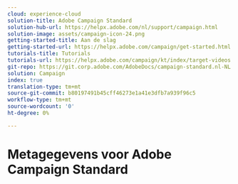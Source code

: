 ```yaml
---
cloud: experience-cloud
solution-title: Adobe Campaign Standard
solution-hub-url: https://helpx.adobe.com/nl/support/campaign.html
solution-image: assets/campaign-icon-24.png
getting-started-title: Aan de slag
getting-started-url: https://helpx.adobe.com/campaign/get-started.html
tutorials-title: Tutorials
tutorials-url: https://helpx.adobe.com/campaign/kt/index/target-videos.html
git-repo: https://git.corp.adobe.com/AdobeDocs/campaign-standard.nl-NL
solution: Campaign
index: true
translation-type: tm+mt
source-git-commit: b80197491b45cff46273e1a41e3dfb7a939f96c5
workflow-type: tm+mt
source-wordcount: '0'
ht-degree: 0%

---
```



# Metagegevens voor Adobe Campaign Standard
